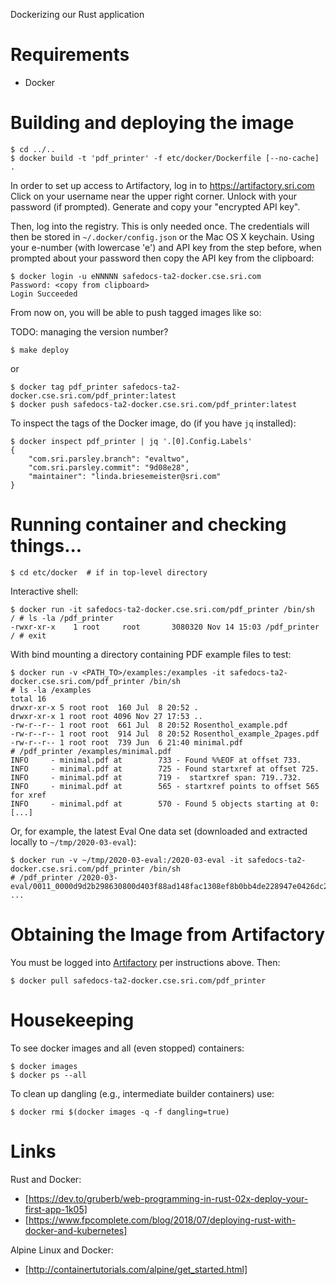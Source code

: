 Dockerizing our Rust application

# Requirements

* Docker

# Building and deploying the image

    $ cd ../..
    $ docker build -t 'pdf_printer' -f etc/docker/Dockerfile [--no-cache] .
    
In order to set up access to Artifactory, log in to https://artifactory.sri.com 
Click on your username near the upper right corner. 
Unlock with your password (if prompted). 
Generate and copy your "encrypted API key".

Then, log into the registry.  This is only needed once. The credentials will then be stored in
`~/.docker/config.json` or the Mac OS X keychain.
Using your e-number (with lowercase 'e') and API key from the step before, when prompted about
your password then copy the API key from the clipboard:

    $ docker login -u eNNNNN safedocs-ta2-docker.cse.sri.com
    Password: <copy from clipboard>
    Login Succeeded

From now on, you will be able to push tagged images like so:

TODO: managing the version number?

    $ make deploy    
or

    $ docker tag pdf_printer safedocs-ta2-docker.cse.sri.com/pdf_printer:latest
    $ docker push safedocs-ta2-docker.cse.sri.com/pdf_printer:latest

To inspect the tags of the Docker image, do (if you have `jq` installed):

    $ docker inspect pdf_printer | jq '.[0].Config.Labels'
    {
        "com.sri.parsley.branch": "evaltwo",
        "com.sri.parsley.commit": "9d08e28",
        "maintainer": "linda.briesemeister@sri.com"
    }

# Running container and checking things...

    $ cd etc/docker  # if in top-level directory

Interactive shell:

    $ docker run -it safedocs-ta2-docker.cse.sri.com/pdf_printer /bin/sh
    / # ls -la /pdf_printer
    -rwxr-xr-x    1 root     root       3080320 Nov 14 15:03 /pdf_printer
    / # exit

With bind mounting a directory containing PDF example files to test:

    $ docker run -v <PATH_TO>/examples:/examples -it safedocs-ta2-docker.cse.sri.com/pdf_printer /bin/sh
    # ls -la /examples
    total 16
    drwxr-xr-x 5 root root  160 Jul  8 20:52 .
    drwxr-xr-x 1 root root 4096 Nov 27 17:53 ..
    -rw-r--r-- 1 root root  661 Jul  8 20:52 Rosenthol_example.pdf
    -rw-r--r-- 1 root root  914 Jul  8 20:52 Rosenthol_example_2pages.pdf
    -rw-r--r-- 1 root root  739 Jun  6 21:40 minimal.pdf
    # /pdf_printer /examples/minimal.pdf
    INFO     - minimal.pdf at        733 - Found %%EOF at offset 733.
    INFO     - minimal.pdf at        725 - Found startxref at offset 725.
    INFO     - minimal.pdf at        719 -  startxref span: 719..732.
    INFO     - minimal.pdf at        565 - startxref points to offset 565 for xref
    INFO     - minimal.pdf at        570 - Found 5 objects starting at 0:
    [...]

Or, for example, the latest Eval One data set (downloaded and extracted locally to `~/tmp/2020-03-eval`):

    $ docker run -v ~/tmp/2020-03-eval:/2020-03-eval -it safedocs-ta2-docker.cse.sri.com/pdf_printer /bin/sh
    # /pdf_printer /2020-03-eval/0011_0000d9d2b298630800d403f88ad148fac1308ef8b0bb4de228947e0426dc28e2.pdf
    ...

# Obtaining the Image from Artifactory

You must be logged into [Artifactory](https://artifactory.sri.com) per instructions above.  Then:

    $ docker pull safedocs-ta2-docker.cse.sri.com/pdf_printer
    
# Housekeeping

To see docker images and all (even stopped) containers:

    $ docker images
    $ docker ps --all

To clean up dangling (e.g., intermediate builder containers) use:

    $ docker rmi $(docker images -q -f dangling=true)

# Links

Rust and Docker:
* [https://dev.to/gruberb/web-programming-in-rust-02x-deploy-your-first-app-1k05]
* [https://www.fpcomplete.com/blog/2018/07/deploying-rust-with-docker-and-kubernetes]

Alpine Linux and Docker:
* [http://containertutorials.com/alpine/get_started.html]
